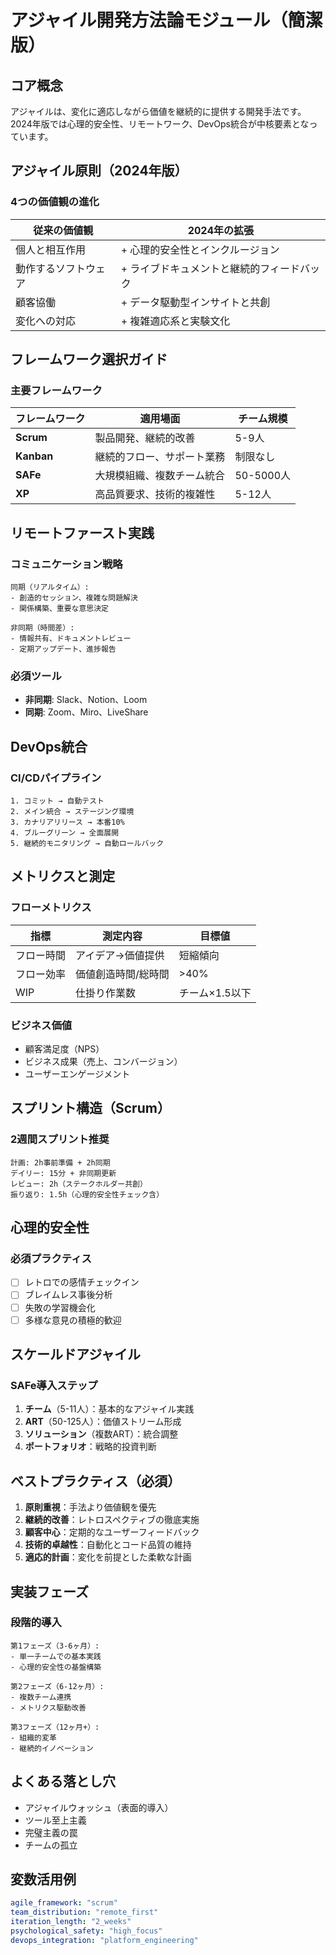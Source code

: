 # アジャイル開発方法論モジュール（簡潔版）

## コア概念
アジャイルは、変化に適応しながら価値を継続的に提供する開発手法です。2024年版では心理的安全性、リモートワーク、DevOps統合が中核要素となっています。

## アジャイル原則（2024年版）

### 4つの価値観の進化
| 従来の価値観 | 2024年の拡張 |
|------------|-------------|
| 個人と相互作用 | + 心理的安全性とインクルージョン |
| 動作するソフトウェア | + ライブドキュメントと継続的フィードバック |
| 顧客協働 | + データ駆動型インサイトと共創 |
| 変化への対応 | + 複雑適応系と実験文化 |

## フレームワーク選択ガイド

### 主要フレームワーク
| フレームワーク | 適用場面 | チーム規模 |
|--------------|---------|-----------|
| **Scrum** | 製品開発、継続的改善 | 5-9人 |
| **Kanban** | 継続的フロー、サポート業務 | 制限なし |
| **SAFe** | 大規模組織、複数チーム統合 | 50-5000人 |
| **XP** | 高品質要求、技術的複雑性 | 5-12人 |

## リモートファースト実践

### コミュニケーション戦略
```
同期（リアルタイム）:
- 創造的セッション、複雑な問題解決
- 関係構築、重要な意思決定

非同期（時間差）:
- 情報共有、ドキュメントレビュー
- 定期アップデート、進捗報告
```

### 必須ツール
- **非同期**: Slack、Notion、Loom
- **同期**: Zoom、Miro、LiveShare

## DevOps統合

### CI/CDパイプライン
```
1. コミット → 自動テスト
2. メイン統合 → ステージング環境
3. カナリアリリース → 本番10%
4. ブルーグリーン → 全面展開
5. 継続的モニタリング → 自動ロールバック
```

## メトリクスと測定

### フローメトリクス
| 指標 | 測定内容 | 目標値 |
|------|---------|--------|
| フロー時間 | アイデア→価値提供 | 短縮傾向 |
| フロー効率 | 価値創造時間/総時間 | >40% |
| WIP | 仕掛り作業数 | チーム×1.5以下 |

### ビジネス価値
- 顧客満足度（NPS）
- ビジネス成果（売上、コンバージョン）
- ユーザーエンゲージメント

## スプリント構造（Scrum）

### 2週間スプリント推奨
```
計画: 2h事前準備 + 2h同期
デイリー: 15分 + 非同期更新
レビュー: 2h（ステークホルダー共創）
振り返り: 1.5h（心理的安全性チェック含）
```

## 心理的安全性

### 必須プラクティス
- [ ] レトロでの感情チェックイン
- [ ] ブレイムレス事後分析
- [ ] 失敗の学習機会化
- [ ] 多様な意見の積極的歓迎

## スケールドアジャイル

### SAFe導入ステップ
1. **チーム**（5-11人）：基本的なアジャイル実践
2. **ART**（50-125人）：価値ストリーム形成
3. **ソリューション**（複数ART）：統合調整
4. **ポートフォリオ**：戦略的投資判断

## ベストプラクティス（必須）

1. **原則重視**：手法より価値観を優先
2. **継続的改善**：レトロスペクティブの徹底実施
3. **顧客中心**：定期的なユーザーフィードバック
4. **技術的卓越性**：自動化とコード品質の維持
5. **適応的計画**：変化を前提とした柔軟な計画

## 実装フェーズ

### 段階的導入
```
第1フェーズ（3-6ヶ月）:
- 単一チームでの基本実践
- 心理的安全性の基盤構築

第2フェーズ（6-12ヶ月）:
- 複数チーム連携
- メトリクス駆動改善

第3フェーズ（12ヶ月+）:
- 組織的変革
- 継続的イノベーション
```

## よくある落とし穴
- アジャイルウォッシュ（表面的導入）
- ツール至上主義
- 完璧主義の罠
- チームの孤立

## 変数活用例
```yaml
agile_framework: "scrum"
team_distribution: "remote_first"
iteration_length: "2_weeks"
psychological_safety: "high_focus"
devops_integration: "platform_engineering"
```